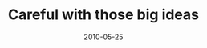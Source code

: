 ---
layout: base.njk
title : 'Careful with those big ideas' 
view_title : 'Careful with those big ideas' 
year : '2010' 
date : '2010-05-25' 
img_file : '/drawing/carefulwiththosebigideas.png' 
html_file : 'carefulwiththosebigideas' 
next_html : 'sometimesiwanttobearealsuperhero.html' 
year_order : '79' 
permalink : "title/{{html_file}}.html"
---